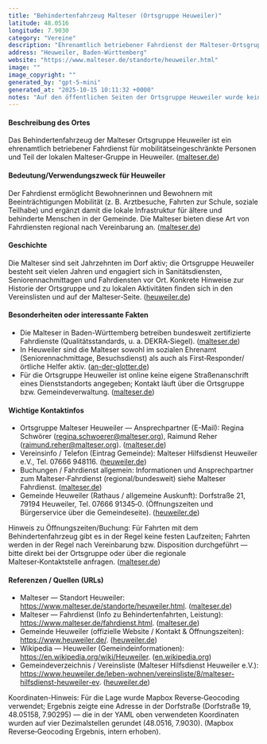 ```yaml
---
title: "Behindertenfahrzeug Malteser (Ortsgruppe Heuweiler)"
latitude: 48.0516
longitude: 7.9030
category: "Vereine"
description: "Ehrenamtlich betriebener Fahrdienst der Malteser-Ortsgruppe Heuweiler mit speziell ausgestatteten Fahrzeugen zur Beförderung mobilitätseingeschränkter Personen."
address: "Heuweiler, Baden-Württemberg"
website: "https://www.malteser.de/standorte/heuweiler.html"
image: ""
image_copyright: ""
generated_by: "gpt-5-mini"
generated_at: "2025-10-15 10:11:32 +0000"
notes: "Auf den öffentlichen Seiten der Ortsgruppe Heuweiler wurde keine feste Straßen-/Hausadresse für das Behindertenfahrzeug bzw. die Ortsgruppe angegeben; Vereinsadresse wird nur mit '79194 Heuweiler' geführt. Zur Lageangabe wurden Mapbox Reverse-Geocoding-Ergebnisse verwendet (Dorfstraße 19, 48.05158, 7.90295)."
---
```


#### Beschreibung des Ortes
Das Behindertenfahrzeug der Malteser Ortsgruppe Heuweiler ist ein ehrenamtlich betriebener Fahrdienst für mobilitätseingeschränkte Personen und Teil der lokalen Malteser‑Gruppe in Heuweiler. ([malteser.de](https://www.malteser.de/standorte/heuweiler.html?utm_source=openai))

#### Bedeutung/Verwendungszweck für Heuweiler
Der Fahrdienst ermöglicht Bewohnerinnen und Bewohnern mit Beeinträchtigungen Mobilität (z. B. Arztbesuche, Fahrten zur Schule, soziale Teilhabe) und ergänzt damit die lokale Infrastruktur für ältere und behinderte Menschen in der Gemeinde. Die Malteser bieten diese Art von Fahrdiensten regional nach Vereinbarung an. ([malteser.de](https://www.malteser.de/fahrdienst.html?utm_source=openai))

#### Geschichte
Die Malteser sind seit Jahrzehnten im Dorf aktiv; die Ortsgruppe Heuweiler besteht seit vielen Jahren und engagiert sich in Sanitätsdiensten, Seniorennachmittagen und Fahrdiensten vor Ort. Konkrete Hinweise zur Historie der Ortsgruppe und zu lokalen Aktivitäten finden sich in den Vereinslisten und auf der Malteser‑Seite. ([heuweiler.de](https://www.heuweiler.de/leben-wohnen/vereinsliste/8/malteser-hilfsdienst-heuweiler-ev?utm_source=openai))

#### Besonderheiten oder interessante Fakten
- Die Malteser in Baden-Württemberg betreiben bundesweit zertifizierte Fahrdienste (Qualitätsstandards, u. a. DEKRA‑Siegel). ([malteser.de](https://www.malteser.de/fahrdienst.html?utm_source=openai))  
- In Heuweiler sind die Malteser sowohl im sozialen Ehrenamt (Seniorennachmittage, Besuchsdienst) als auch als First‑Responder/örtliche Helfer aktiv. ([an-der-glotter.de](https://www.an-der-glotter.de/kirche-vor-ort/heuweiler/soziale-einrichtungen/malteser-referat-soziales-ehrenamt/?utm_source=openai))  
- Für die Ortsgruppe Heuweiler ist online keine eigene Straßenanschrift eines Dienststandorts angegeben; Kontakt läuft über die Ortsgruppe bzw. Gemeindeverwaltung. ([malteser.de](https://www.malteser.de/standorte/heuweiler.html?utm_source=openai))

#### Wichtige Kontaktinfos
- Ortsgruppe Malteser Heuweiler — Ansprechpartner (E-Mail): Regina Schwörer (regina.schwoerer@malteser.org), Raimund Reher (raimund.reher@malteser.org). ([malteser.de](https://www.malteser.de/standorte/heuweiler.html?utm_source=openai))  
- Vereinsinfo / Telefon (Eintrag Gemeinde): Malteser Hilfsdienst Heuweiler e.V., Tel. 07666 948116. ([heuweiler.de](https://www.heuweiler.de/leben-wohnen/vereinsliste/8/malteser-hilfsdienst-heuweiler-ev?utm_source=openai))  
- Buchungen / Fahrdienst allgemein: Informationen und Ansprechpartner zum Malteser‑Fahrdienst (regional/bundesweit) siehe Malteser Fahrdienst. ([malteser.de](https://www.malteser.de/fahrdienst.html?utm_source=openai))  
- Gemeinde Heuweiler (Rathaus / allgemeine Auskunft): Dorfstraße 21, 79194 Heuweiler, Tel. 07666 91345‑0. (Öffnungszeiten und Bürgerservice über die Gemeindeseite). ([heuweiler.de](https://www.heuweiler.de/buerger-rathaus/verwaltung/kontakt-oeffnungszeiten?utm_source=openai))

Hinweis zu Öffnungszeiten/Buchung: Für Fahrten mit dem Behindertenfahrzeug gibt es in der Regel keine festen Laufzeiten; Fahrten werden in der Regel nach Vereinbarung bzw. Disposition durchgeführt — bitte direkt bei der Ortsgruppe oder über die regionale Malteser‑Kontaktstelle anfragen. ([malteser.de](https://www.malteser.de/fahrdienst.html?utm_source=openai))

#### Referenzen / Quellen (URLs)
- Malteser — Standort Heuweiler: https://www.malteser.de/standorte/heuweiler.html. ([malteser.de](https://www.malteser.de/standorte/heuweiler.html?utm_source=openai))  
- Malteser — Fahrdienst (Info zu Behindertenfahrten, Leistung): https://www.malteser.de/fahrdienst.html. ([malteser.de](https://www.malteser.de/fahrdienst.html?utm_source=openai))  
- Gemeinde Heuweiler (offizielle Website / Kontakt & Öffnungszeiten): https://www.heuweiler.de/. ([heuweiler.de](https://www.heuweiler.de/?utm_source=openai))  
- Wikipedia — Heuweiler (Gemeindeinformationen): https://en.wikipedia.org/wiki/Heuweiler. ([en.wikipedia.org](https://en.wikipedia.org/wiki/Heuweiler?utm_source=openai))  
- Gemeindeverzeichnis / Vereinsliste (Malteser Hilfsdienst Heuweiler e.V.): https://www.heuweiler.de/leben-wohnen/vereinsliste/8/malteser-hilfsdienst-heuweiler-ev. ([heuweiler.de](https://www.heuweiler.de/leben-wohnen/vereinsliste/8/malteser-hilfsdienst-heuweiler-ev?utm_source=openai))

Koordinaten-Hinweis: Für die Lage wurde Mapbox Reverse‑Geocoding verwendet; Ergebnis zeigte eine Adresse in der Dorfstraße (Dorfstraße 19, 48.05158, 7.90295) — die in der YAML oben verwendeten Koordinaten wurden auf vier Dezimalstellen gerundet (48.0516, 7.9030). (Mapbox Reverse‑Geocoding Ergebnis, intern erhoben).